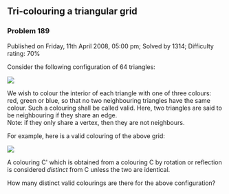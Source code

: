 Tri-colouring a triangular grid
-------------------------------

### Problem 189

Published on Friday, 11th April 2008, 05:00 pm; Solved by 1314;
Difficulty rating: 70%

Consider the following configuration of 64 triangles:

![](project/images/p189_grid.gif)

We wish to colour the interior of each triangle with one of three
colours: red, green or blue, so that no two neighbouring triangles have
the same colour. Such a colouring shall be called valid. Here, two
triangles are said to be neighbouring if they share an edge.\
 Note: if they only share a vertex, then they are not neighbours.

For example, here is a valid colouring of the above grid:

![](project/images/p189_colours.gif)

A colouring C' which is obtained from a colouring C by rotation or
reflection is considered *distinct* from C unless the two are identical.

How many distinct valid colourings are there for the above
configuration?
